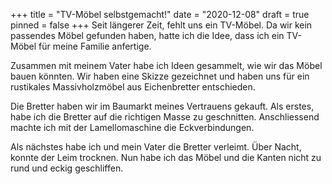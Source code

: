+++
title = "TV-Möbel selbstgemacht!"
date = "2020-12-08"
draft = true
pinned = false
+++
Seit längerer Zeit, fehlt uns ein TV-Möbel. Da wir kein passendes Möbel gefunden haben, hatte ich die Idee, dass ich ein TV-Möbel für meine Familie anfertige.

Zusammen mit  meinem Vater habe ich Ideen gesammelt, wie wir das Möbel bauen könnten. Wir haben eine Skizze gezeichnet und haben uns für ein rustikales Massivholzmöbel aus Eichenbretter entschieden.

Die Bretter haben wir im Baumarkt meines Vertrauens gekauft.  Als erstes, habe ich die Bretter auf die richtigen Masse zu geschnitten. Anschliessend machte ich mit der Lamellomaschine die Eckverbindungen.

Als nächstes habe ich und mein Vater die Bretter verleimt. Über Nacht, konnte der Leim trocknen. Nun habe ich das Möbel und die Kanten nicht zu rund und eckig geschliffen.